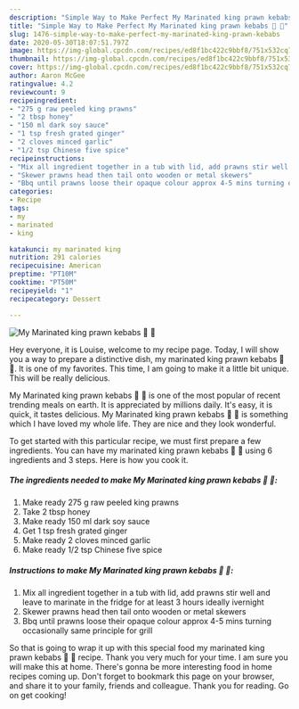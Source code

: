 ```yaml
---
description: "Simple Way to Make Perfect My Marinated king prawn kebabs 🍤 🦐"
title: "Simple Way to Make Perfect My Marinated king prawn kebabs 🍤 🦐"
slug: 1476-simple-way-to-make-perfect-my-marinated-king-prawn-kebabs
date: 2020-05-30T18:07:51.797Z
image: https://img-global.cpcdn.com/recipes/ed8f1bc422c9bbf8/751x532cq70/my-marinated-king-prawn-kebabs-🍤-🦐-recipe-main-photo.jpg
thumbnail: https://img-global.cpcdn.com/recipes/ed8f1bc422c9bbf8/751x532cq70/my-marinated-king-prawn-kebabs-🍤-🦐-recipe-main-photo.jpg
cover: https://img-global.cpcdn.com/recipes/ed8f1bc422c9bbf8/751x532cq70/my-marinated-king-prawn-kebabs-🍤-🦐-recipe-main-photo.jpg
author: Aaron McGee
ratingvalue: 4.2
reviewcount: 9
recipeingredient:
- "275 g raw peeled king prawns"
- "2 tbsp honey"
- "150 ml dark soy sauce"
- "1 tsp fresh grated ginger"
- "2 cloves minced garlic"
- "1/2 tsp Chinese five spice"
recipeinstructions:
- "Mix all ingredient together in a tub with lid, add prawns stir well and leave to marinate in the fridge for at least 3 hours ideally ivernight"
- "Skewer prawns head then tail onto wooden or metal skewers"
- "Bbq until prawns loose their opaque colour approx 4-5 mins turning occasionally same principle for grill"
categories:
- Recipe
tags:
- my
- marinated
- king

katakunci: my marinated king 
nutrition: 291 calories
recipecuisine: American
preptime: "PT10M"
cooktime: "PT50M"
recipeyield: "1"
recipecategory: Dessert

---
```



![My Marinated king prawn kebabs 🍤 🦐](https://img-global.cpcdn.com/recipes/ed8f1bc422c9bbf8/751x532cq70/my-marinated-king-prawn-kebabs-🍤-🦐-recipe-main-photo.jpg)

Hey everyone, it is Louise, welcome to my recipe page. Today, I will show you a way to prepare a distinctive dish, my marinated king prawn kebabs 🍤 🦐. It is one of my favorites. This time, I am going to make it a little bit unique. This will be really delicious.

My Marinated king prawn kebabs 🍤 🦐 is one of the most popular of recent trending meals on earth. It is appreciated by millions daily. It's easy, it is quick, it tastes delicious. My Marinated king prawn kebabs 🍤 🦐 is something which I have loved my whole life. They are nice and they look wonderful.




To get started with this particular recipe, we must first prepare a few ingredients. You can have my marinated king prawn kebabs 🍤 🦐 using 6 ingredients and 3 steps. Here is how you cook it.

<!--inarticleads1-->

##### The ingredients needed to make My Marinated king prawn kebabs 🍤 🦐:

1. Make ready 275 g raw peeled king prawns
1. Take 2 tbsp honey
1. Make ready 150 ml dark soy sauce
1. Get 1 tsp fresh grated ginger
1. Make ready 2 cloves minced garlic
1. Make ready 1/2 tsp Chinese five spice




<!--inarticleads2-->

##### Instructions to make My Marinated king prawn kebabs 🍤 🦐:

1. Mix all ingredient together in a tub with lid, add prawns stir well and leave to marinate in the fridge for at least 3 hours ideally ivernight
1. Skewer prawns head then tail onto wooden or metal skewers
1. Bbq until prawns loose their opaque colour approx 4-5 mins turning occasionally same principle for grill




So that is going to wrap it up with this special food my marinated king prawn kebabs 🍤 🦐 recipe. Thank you very much for your time. I am sure you will make this at home. There's gonna be more interesting food in home recipes coming up. Don't forget to bookmark this page on your browser, and share it to your family, friends and colleague. Thank you for reading. Go on get cooking!
